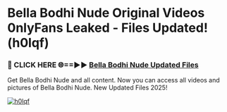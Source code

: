 # Bella Bodhi Nude Original Videos 0nlyFans Leaked - Files Updated! (h0lqf)

<h3>🔴 CLICK HERE 🌐==►► <a href="https://tinyurl.com/yc6ubb5a" rel="nofollow">Bella Bodhi Nude Updated Files</a></h3>

Get Bella Bodhi Nude and all content. Now you can access all videos and pictures of Bella Bodhi Nude. New Updated Files 2025!

[![h0lqf](https://i.imgur.com/7eu0CRL.gif)](https://tinyurl.com/yc6ubb5a)
